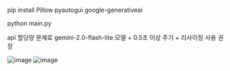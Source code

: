 pip install Pillow pyautogui google-generativeai

python main.py

api 할당량 문제로 gemini-2.0-flash-lite 모델 + 0.5초 이상 주기 + 리사이징 사용 권장

![image](https://github.com/user-attachments/assets/393e256e-4eac-40db-8d7c-5bf4c385d5c3)
![image](https://github.com/user-attachments/assets/f5632020-bb72-4bf7-b9d7-19c65b596fea)
